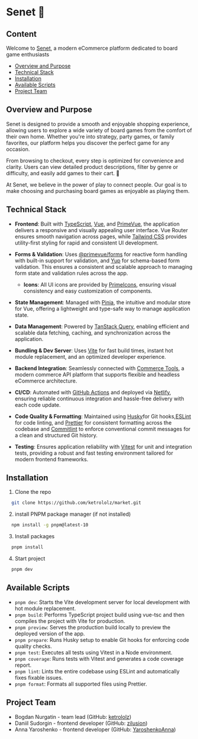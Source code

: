 # Senet 🎲

## Content

Welcome to [Senet](https://rpgheroes.netlify.app), a modern eCommerce platform dedicated to board game enthusiasts

- [Overview and Purpose](#overview-and-purpose)
- [Technical Stack](#technical-stack)
- [Installation](#installation)
- [Available Scripts](#available-scripts)
- [Project Team](#project-team)

## Overview and Purpose

Senet is designed to provide a smooth and enjoyable shopping experience, allowing users to explore a wide variety of board games from the comfort of their own home. Whether you're into strategy, party games, or family favorites, our platform helps you discover the perfect game for any occasion.

From browsing to checkout, every step is optimized for convenience and clarity. Users can view detailed product descriptions, filter by genre or difficulty, and easily add games to their cart. 🛒

At Senet, we believe in the power of play to connect people. Our goal is to make choosing and purchasing board games as enjoyable as playing them.

## Technical Stack

- **Frontend**: Built with [TypeScript](https://www.typescriptlang.org/), [Vue](https://vuejs.org/), and [PrimeVue](https://primevue.org/), the application delivers a responsive and visually appealing user interface. Vue Router ensures smooth navigation across pages, while [Tailwind CSS](https://tailwindcss.com/) provides utility-first styling for rapid and consistent UI development.

- **Forms & Validation**:
  Uses [@primevue/forms](https://www.primefaces.org/primevue/forms) for reactive form handling with built-in support for validation, and [Yup](https://github.com/jquense/yup) for schema-based form validation. This ensures a consistent and scalable approach to managing form state and validation rules across the app.

  - **Icons**:
    All UI icons are provided by [PrimeIcons](https://www.primefaces.org/primevue/icons), ensuring visual consistency and easy customization of components.

- **State Management**: Managed with [Pinia](https://pinia.vuejs.org/), the intuitive and modular store for Vue, offering a lightweight and type-safe way to manage application state.

- **Data Management**: Powered by [TanStack Query](https://tanstack.com/), enabling efficient and scalable data fetching, caching, and synchronization across the application.

- **Bundling & Dev Server**: Uses [Vite](https://vite.dev/) for fast build times, instant hot module replacement, and an optimized developer experience.

- **Backend Integration**: Seamlessly connected with [Commerce Tools](https://docs.commercetools.com/docs), a modern commerce API platform that supports flexible and headless eCommerce architecture.

- **CI/CD**: Automated with [GitHub Actions](https://github.com/features/actions) and deployed via [Netlify](https://www.netlify.com/), ensuring reliable continuous integration and hassle-free delivery with each code update.

- **Code Quality & Formatting**: Maintained using [Husky](https://typicode.github.io/husky/)for Git hooks,[ESLint](https://eslint.org/) for code linting, and [Prettier](https://prettier.io/) for consistent formatting across the codebase and [Commitlint](https://commitlint.js.org/) to enforce conventional commit messages for a clean and structured Git history.

- **Testing**: Ensures application reliability with [Vitest](https://vitest.dev/) for unit and integration tests, providing a robust and fast testing environment tailored for modern frontend frameworks.

## Installation

1. Clone the repo

```sh
  git clone https://github.com/ketrololz/market.git
```

2. install PNPM package manager (if not installed)

```sh
  npm install -g pnpm@latest-10
```

3. Install packages

```sh
  pnpm install
```

4. Start project

```sh
  pnpm dev
```

## Available Scripts

- `pnpm dev`: Starts the Vite development server for local development with hot module replacement.
- `pnpm build`: Performs TypeScript project build using vue-tsc and then compiles the project with Vite for production.
- `pnpm preview`: Serves the production build locally to preview the deployed version of the app.
- `pnpm prepare`: Runs Husky setup to enable Git hooks for enforcing code quality checks.
- `pnpm test`: Executes all tests using Vitest in a Node environment.
- `pnpm coverage`: Runs tests with Vitest and generates a code coverage report.
- `pnpm lint`: Lints the entire codebase using ESLint and automatically fixes fixable issues.
- `pnpm format`: Formats all supported files using Prettier.

## Project Team

- Bogdan Nurgatin - team lead (GitHub: [ketrololz](https://github.com/ketrololz))
- Daniil Sudorgin - frontend developer (GitHub: [zilusion](https://github.com/zilusion))
- Anna Yaroshenko - frontend developer (GitHub: [YaroshenkoAnna](https://github.com/yaroshenkoanna))
